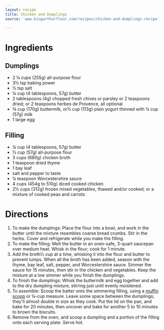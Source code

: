 ```yaml
---
layout: recipe
title: Chicken and Dumplings
source: 'www.kingarthurflour.com/recipes/chicken-and-dumplings-recipe'

---
```


# Ingredients

## Dumplings

- 2 ¼ cups (255g) all-purpose flour
- 3½ tsp baking power
- ½ tsp salt
- ¼ cup (4 tablespoons, 57g) butter
- 2 tablespoons (4g) chopped fresh chives or parsley or 2 teaspoons dried; or 2 teaspoons herbes de Provence, all optional
- ¾ cup (170g) buttermilk, or½ cup (113g) plain yogurt thinned with ¼ cup (57g) milk
- 1 large egg

## Filling

- ¼ cup (4 tablespoons, 57g) butter
- ½ cup (57g) all-purpose flour
- 3 cups (680g) chicken broth
- 1 teaspoon dried thyme
- 1 bay leaf
- salt and pepper to taste
- ¼ teaspoon Worcestershire sauce
- 4 cups (454g to 510g) diced cooked chicken
- 2½ cups (312g) frozen mixed vegetables, thawed and/or cooked; or a mixture of cooked peas and carrots

# Directions

1. To make the dumplings: Place the flour into a bowl, and work in the butter until the mixture resembles coarse bread crumbs. Stir in the herbs. Cover and refrigerate while you make the filling.
2. To make the filling: Melt the butter in an oven-safe, 3-quart saucepan over medium heat. Whisk in the flour; cook for 1 minute.
3. Add the broth½ cup at a time, whisking it into the flour and butter to prevent lumps. When all the broth has been added, season with the thyme, bay leaf, salt, pepper, and Worcestershire sauce. Simmer the sauce for 15 minutes, then stir in the chicken and vegetables. Keep the mixture at a low simmer while you finish the dumplings.
4. To finish the dumplings: Whisk the buttermilk and egg together and add to the dry dumpling mixture, stirring just until evenly moistened.
5. To assemble: Scoop the batter onto the simmering filling, using a [muffin scoop](https://www.kingarthurflour.com/shop/landing.jsp?go=DetailDefault&id=5640) or ¼-cup measure. Leave some space between the dumplings; they'll almost double in size as they cook. Put the lid on the pan, and bake for 20 minutes, then uncover and bake for another 5 to 10 minutes to brown the biscuits.
6. Remove from the oven, and scoop a dumpling and a portion of the filling onto each serving plate. Serve hot.